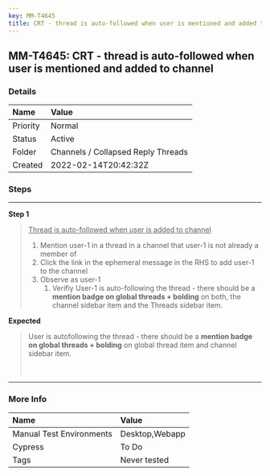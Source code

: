 ```yaml
---
key: MM-T4645
title: CRT - thread is auto-followed when user is mentioned and added to channel
---
```


## MM-T4645: CRT - thread is auto-followed when user is mentioned and added to channel

### Details

| Name     | Value                              |
| :------- | :--------------------------------- |
| Priority | Normal                             |
| Status   | Active                             |
| Folder   | Channels / Collapsed Reply Threads |
| Created  | 2022-02-14T20:42:32Z               |

### Steps

<hr/>

**Step 1**

> <article><u>Thread is auto-followed when user is added to channel</u><ol><li>Mention user-1 in a thread in a channel that user-1 is not already a member of</li><li>Click the link in the ephemeral message in the RHS to add user-1 to the channel</li><li>Observe as user-1<ol><li>Verifiy User-1 is auto-following the thread - there should be a <strong>mention badge on global threads + bolding</strong> on both, the channel sidebar item and the Threads sidebar item.</li></ol></li></ol></article>

**Expected**

> <article>User is autofollowing the thread - there should be a <strong>mention badge on global threads + bolding</strong> on global thread item and channel sidebar item.<br /><br /><br /></article>

<hr/>

### More Info

| Name                     | Value          |
| :----------------------- | :------------- |
| Manual Test Environments | Desktop,Webapp |
| Cypress                  | To Do          |
| Tags                     | Never tested   |
